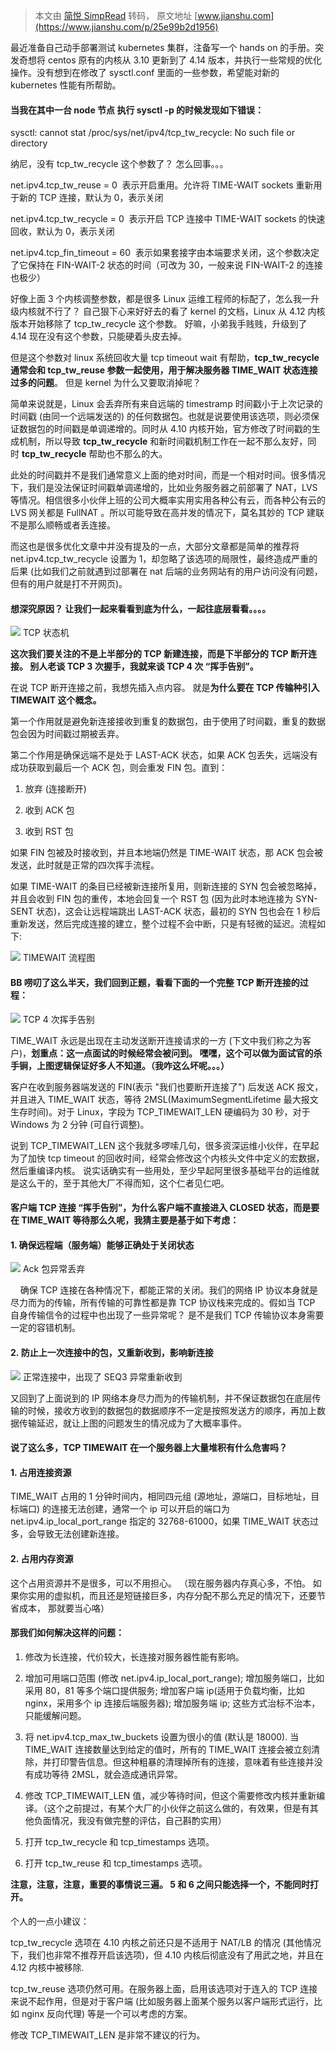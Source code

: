 > 本文由 [简悦 SimpRead](http://ksria.com/simpread/) 转码， 原文地址 [www.jianshu.com](https://www.jianshu.com/p/25e99b2d1956)

最近准备自己动手部署测试 kubernetes 集群，注备写一个 hands on 的手册。突发奇想将 centos 原有的内核从 3.10 更新到了 4.14 版本，并执行一些常规的优化操作。没有想到在修改了 sysctl.conf 里面的一些参数，希望能对新的 kubernetes 性能有所帮助。

#### **当我在其中一台 node 节点 执行 sysctl -p 的时候发现如下错误：**

sysctl: cannot stat /proc/sys/net/ipv4/tcp_tw_recycle: No such file or directory

纳尼，没有 tcp_tw_recycle 这个参数了？ 怎么回事。。。

net.ipv4.tcp_tw_reuse = 0  表示开启重用。允许将 TIME-WAIT sockets 重新用于新的 TCP 连接，默认为 0，表示关闭

net.ipv4.tcp_tw_recycle = 0  表示开启 TCP 连接中 TIME-WAIT sockets 的快速回收，默认为 0，表示关闭

net.ipv4.tcp_fin_timeout = 60  表示如果套接字由本端要求关闭，这个参数决定了它保持在 FIN-WAIT-2 状态的时间（可改为 30，一般来说 FIN-WAIT-2 的连接也极少）

好像上面 3 个内核调整参数，都是很多 Linux 运维工程师的标配了，怎么我一升级内核就不行了？ 自己狠下心来好好去的看了 kernel 的文档，Linux 从 4.12 内核版本开始移除了 tcp_tw_recycle 这个参数。 好嘛，小弟我手贱贱，升级到了 4.14 现在没有这个参数，只能硬着头皮去掉。

但是这个参数对 linux 系统回收大量 tcp timeout wait 有帮助，**tcp_tw_recycle 通常会和 tcp_tw_reuse 参数一起使用，用于解决服务器 TIME_WAIT 状态连接过多的问题**。 但是 kernel 为什么又要取消掉呢？ 

简单来说就是，Linux 会丢弃所有来自远端的 timestramp 时间戳小于上次记录的时间戳 (由同一个远端发送的) 的任何数据包。也就是说要使用该选项，则必须保证数据包的时间戳是单调递增的。同时从 4.10 内核开始，官方修改了时间戳的生成机制，所以导致 **tcp_tw_recycle** 和新时间戳机制工作在一起不那么友好，同时 **tcp_tw_recycle** 帮助也不那么的大。

此处的时间戳并不是我们通常意义上面的绝对时间，而是一个相对时间。很多情况下，我们是没法保证时间戳单调递增的，比如业务服务器之前部署了 NAT，LVS 等情况。相信很多小伙伴上班的公司大概率实用实用各种公有云，而各种公有云的 LVS 网关都是 FullNAT 。所以可能导致在高并发的情况下，莫名其妙的 TCP 建联不是那么顺畅或者丢连接。

而这也是很多优化文章中并没有提及的一点，大部分文章都是简单的推荐将 net.ipv4.tcp_tw_recycle 设置为 1，却忽略了该选项的局限性，最终造成严重的后果 (比如我们之前就遇到过部署在 nat 后端的业务网站有的用户访问没有问题，但有的用户就是打不开网页)。

#### 想深究原因？ 让我们一起来看看到底为什么，一起往底层看看。。。。

![](http://upload-images.jianshu.io/upload_images/17585479-6facd761476b5710.png) TCP 状态机

**这次我们要关注的不是上半部分的 TCP 新建连接，而是下半部分的 TCP 断开连接。 别人老谈 TCP 3 次握手，我就来谈 TCP 4 次 “挥手告别”。**

在说 TCP 断开连接之前，我想先插入点内容。 就是**为什么要在 TCP 传输种引入 TIMEWAIT 这个概念。**

第一个作用就是避免新连接接收到重复的数据包，由于使用了时间戳，重复的数据包会因为时间戳过期被丢弃。

第二个作用是确保远端不是处于 LAST-ACK 状态，如果 ACK 包丢失，远端没有成功获取到最后一个 ACK 包，则会重发 FIN 包。直到：

1. 放弃 (连接断开)

2. 收到 ACK 包

3. 收到 RST 包

如果 FIN 包被及时接收到，并且本地端仍然是 TIME-WAIT 状态，那 ACK 包会被发送，此时就是正常的四次挥手流程。

如果 TIME-WAIT 的条目已经被新连接所复用，则新连接的 SYN 包会被忽略掉，并且会收到 FIN 包的重传，本地会回复一个 RST 包 (因为此时本地连接为 SYN-SENT 状态)，这会让远程端跳出 LAST-ACK 状态，最初的 SYN 包也会在 1 秒后重新发送，然后完成连接的建立，整个过程不会中断，只是有轻微的延迟。流程如下:

![](http://upload-images.jianshu.io/upload_images/17585479-70896d6c42144653.png) TIMEWAIT 流程图

#### BB 唠叨了这么半天，我们回到正题，看看下面的一个完整 TCP 断开连接的过程：

![](http://upload-images.jianshu.io/upload_images/17585479-6dd84f5402318512.png) TCP 4 次挥手告别

TIME_WAIT 永远是出现在主动发送断开连接请求的一方 (下文中我们称之为客户)，**划重点：这一点面试的时候经常会被问到。 嘿嘿，这个可以做为面试官的杀手锏，上图逻辑保证好多人不知道。（我咋这么坏呢。。。）**

客户在收到服务器端发送的 FIN(表示 "我们也要断开连接了") 后发送 ACK 报文，并且进入 TIME_WAIT 状态，等待 2MSL(MaximumSegmentLifetime 最大报文生存时间)。对于 Linux，字段为 TCP_TIMEWAIT_LEN 硬编码为 30 秒，对于 Windows 为 2 分钟 (可自行调整)。

说到 TCP_TIMEWAIT_LEN 这个我就多啰嗦几句，很多资深运维小伙伴，在早起为了加快 tcp timeout 的回收时间，经常会修改这个内核头文件中定义的宏数据，然后重编译内核。 说实话确实有一些用处，至少早起阿里很多基础平台的运维就是这么干的，至于其他大厂不得而知，这个仁者见仁吧。

#### **客户端 TCP 连接 “挥手告别”，为什么客户端不直接进入 CLOSED 状态，而是要在 TIME_WAIT 等待那么久呢，我猜主要是基于如下考虑：**  

#### 1. 确保远程端（服务端）能够正确处于关闭状态

![](http://upload-images.jianshu.io/upload_images/17585479-a25555ad323dfbea.png) Ack 包异常丢弃 

    确保 TCP 连接在各种情况下，都能正常的关闭。我们的网络 IP 协议本身就是尽力而为的传输，所有传输的可靠性都是靠 TCP 协议栈来完成的。假如当 TCP 自身传输信令的过程中也出现了一些异常呢？ 是不是我们 TCP 传输协议本身需要一定的容错机制。

#### 2. 防止上一次连接中的包，又重新收到，影响新连接

![](http://upload-images.jianshu.io/upload_images/17585479-c7af9d004740e995.png) 正常连接中，出现了 SEQ3 异常重新收到

又回到了上面说到的 IP 网络本身尽力而为的传输机制，并不保证数据包在底层传输的时候，接收方收到的数据包的数据顺序不一定是按照发送方的顺序，再加上数据传输延迟，就让上图的问题发生的情况成为了大概率事件。

#### 说了这么多，TCP TIMEWAIT 在一个服务器上大量堆积有什么危害吗？ 

#### 1. 占用连接资源

TIME_WAIT 占用的 1 分钟时间内，相同四元组 (源地址，源端口，目标地址，目标端口) 的连接无法创建，通常一个 ip 可以开启的端口为 net.ipv4.ip_local_port_range 指定的 32768-61000，如果 TIME_WAIT 状态过多，会导致无法创建新连接。

#### 2. 占用内存资源

这个占用资源并不是很多，可以不用担心。 （现在服务器内存真心多，不怕。 如果你实用的虚拟机，而且还是短链接巨多，内存分配不那么充足的情况下，还要节省成本， 那就要当心咯）

#### 那我们如何解决这样的问题：

1. 修改为长连接，代价较大，长连接对服务器性能有影响。

2. 增加可用端口范围 (修改 net.ipv4.ip_local_port_range); 增加服务端口，比如采用 80，81 等多个端口提供服务; 增加客户端 ip(适用于负载均衡，比如 nginx，采用多个 ip 连接后端服务器); 增加服务端 ip; 这些方式治标不治本，只能缓解问题。

3. 将 net.ipv4.tcp_max_tw_buckets 设置为很小的值 (默认是 18000). 当 TIME_WAIT 连接数量达到给定的值时，所有的 TIME_WAIT 连接会被立刻清除，并打印警告信息。但这种粗暴的清理掉所有的连接，意味着有些连接并没有成功等待 2MSL，就会造成通讯异常。

4. 修改 TCP_TIMEWAIT_LEN 值，减少等待时间，但这个需要修改内核并重新编译。（这个之前提过，有某个大厂的小伙伴之前这么做的，有效果，但是有其他负面情况，我没有做完整的评估，自己斟酌实用）

5. 打开 tcp_tw_recycle 和 tcp_timestamps 选项。

6. 打开 tcp_tw_reuse 和 tcp_timestamps 选项。

**注意，注意，注意，重要的事情说三遍。 5 和 6 之间只能选择一个，不能同时打开。**

####   
个人的一点小建议：

tcp_tw_recycle 选项在 4.10 内核之前还只是不适用于 NAT/LB 的情况 (其他情况下，我们也非常不推荐开启该选项)，但 4.10 内核后彻底没有了用武之地，并且在 4.12 内核中被移除.

tcp_tw_reuse 选项仍然可用。在服务器上面，启用该选项对于连入的 TCP 连接来说不起作用，但是对于客户端 (比如服务器上面某个服务以客户端形式运行，比如 nginx 反向代理) 等是一个可以考虑的方案。

修改 TCP_TIMEWAIT_LEN 是非常不建议的行为。
